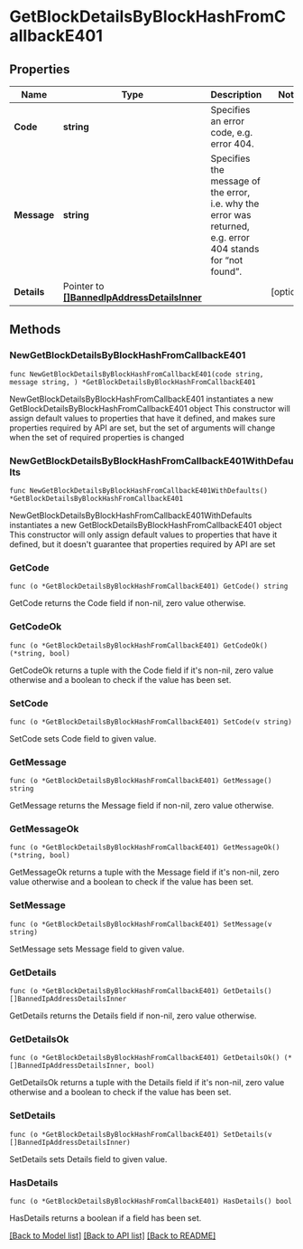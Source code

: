 # GetBlockDetailsByBlockHashFromCallbackE401

## Properties

Name | Type | Description | Notes
------------ | ------------- | ------------- | -------------
**Code** | **string** | Specifies an error code, e.g. error 404. | 
**Message** | **string** | Specifies the message of the error, i.e. why the error was returned, e.g. error 404 stands for “not found”. | 
**Details** | Pointer to [**[]BannedIpAddressDetailsInner**](BannedIpAddressDetailsInner.md) |  | [optional] 

## Methods

### NewGetBlockDetailsByBlockHashFromCallbackE401

`func NewGetBlockDetailsByBlockHashFromCallbackE401(code string, message string, ) *GetBlockDetailsByBlockHashFromCallbackE401`

NewGetBlockDetailsByBlockHashFromCallbackE401 instantiates a new GetBlockDetailsByBlockHashFromCallbackE401 object
This constructor will assign default values to properties that have it defined,
and makes sure properties required by API are set, but the set of arguments
will change when the set of required properties is changed

### NewGetBlockDetailsByBlockHashFromCallbackE401WithDefaults

`func NewGetBlockDetailsByBlockHashFromCallbackE401WithDefaults() *GetBlockDetailsByBlockHashFromCallbackE401`

NewGetBlockDetailsByBlockHashFromCallbackE401WithDefaults instantiates a new GetBlockDetailsByBlockHashFromCallbackE401 object
This constructor will only assign default values to properties that have it defined,
but it doesn't guarantee that properties required by API are set

### GetCode

`func (o *GetBlockDetailsByBlockHashFromCallbackE401) GetCode() string`

GetCode returns the Code field if non-nil, zero value otherwise.

### GetCodeOk

`func (o *GetBlockDetailsByBlockHashFromCallbackE401) GetCodeOk() (*string, bool)`

GetCodeOk returns a tuple with the Code field if it's non-nil, zero value otherwise
and a boolean to check if the value has been set.

### SetCode

`func (o *GetBlockDetailsByBlockHashFromCallbackE401) SetCode(v string)`

SetCode sets Code field to given value.


### GetMessage

`func (o *GetBlockDetailsByBlockHashFromCallbackE401) GetMessage() string`

GetMessage returns the Message field if non-nil, zero value otherwise.

### GetMessageOk

`func (o *GetBlockDetailsByBlockHashFromCallbackE401) GetMessageOk() (*string, bool)`

GetMessageOk returns a tuple with the Message field if it's non-nil, zero value otherwise
and a boolean to check if the value has been set.

### SetMessage

`func (o *GetBlockDetailsByBlockHashFromCallbackE401) SetMessage(v string)`

SetMessage sets Message field to given value.


### GetDetails

`func (o *GetBlockDetailsByBlockHashFromCallbackE401) GetDetails() []BannedIpAddressDetailsInner`

GetDetails returns the Details field if non-nil, zero value otherwise.

### GetDetailsOk

`func (o *GetBlockDetailsByBlockHashFromCallbackE401) GetDetailsOk() (*[]BannedIpAddressDetailsInner, bool)`

GetDetailsOk returns a tuple with the Details field if it's non-nil, zero value otherwise
and a boolean to check if the value has been set.

### SetDetails

`func (o *GetBlockDetailsByBlockHashFromCallbackE401) SetDetails(v []BannedIpAddressDetailsInner)`

SetDetails sets Details field to given value.

### HasDetails

`func (o *GetBlockDetailsByBlockHashFromCallbackE401) HasDetails() bool`

HasDetails returns a boolean if a field has been set.


[[Back to Model list]](../README.md#documentation-for-models) [[Back to API list]](../README.md#documentation-for-api-endpoints) [[Back to README]](../README.md)


